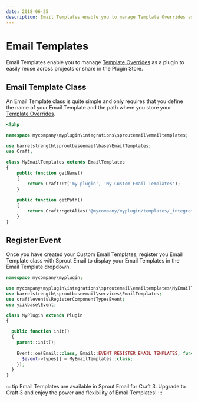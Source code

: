 ```yaml
---
date: 2018-06-25
description: Email Templates enable you to manage Template Overrides as a plugin to easily reuse across projects or share in the Plugin Store.
---
```


# Email Templates

Email Templates enable you to manage [Template Overrides](./template-overrides.md) as a plugin to easily reuse across projects or share in the Plugin Store.

## Email Template Class

An Email Template class is quite simple and only requires that you define the name of your Email Template and the path where you store your [Template Overrides](./template-overrides.md).

``` php
<?php

namespace mycompany\myplugin\integrations\sproutemail\emailtemplates;

use barrelstrength\sproutbaseemail\base\EmailTemplates;
use Craft;

class MyEmailTemplates extends EmailTemplates
{
    public function getName()
    {
        return Craft::t('my-plugin', 'My Custom Email Templates');
    }

    public function getPath()
    {
        return Craft::getAlias('@mycompany/myplugin/templates/_integrations/sproutemail/emailtemplates/');
    }
}
```

## Register Event

Once you have created your Custom Email Templates, register you Email Template class with Sprout Email to display your Email Templates in the Email Template dropdown.

``` php
namespace mycompany\myplugin;

use mycompany\myplugin\integrations\sproutemail\emailtemplates\MyEmailTemplates;
use barrelstrength\sproutbaseemail\services\EmailTemplates;
use craft\events\RegisterComponentTypesEvent;
use yii\base\Event;

class MyPlugin extends Plugin
{

  public function init()
  {
    parent::init();
    
    Event::on(Email::class, Email::EVENT_REGISTER_EMAIL_TEMPLATES, function(RegisterComponentTypesEvent $event) {
      $event->types[] = MyEmailTemplates::class;
    });  
  }
}
```

::: tip
Email Templates are available in Sprout Email for Craft 3. Upgrade to Craft 3 and enjoy the power and flexibility of Email Templates! 
:::